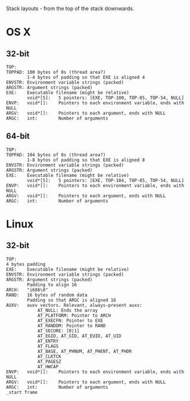 Stack layouts - from the top of the stack downwards.

# OS X

## 32-bit

    TOP:
    TOPPAD: 100 bytes of 0s (thread area?)
            1-4 bytes of padding so that EXE is aligned 4
    ENVSTR: Environment variable strings (packed)
    ARGSTR: Argument strings (packed)
    EXE:    Executable filename (might be relative)
            void*[5]:   5 pointers: [EXE, TOP-100, TOP-85, TOP-54, NULL]
    ENVP:   void*[]:    Pointers to each environment variable, ends with NULL
    ARGV:   void*[]:    Pointers to each argument, ends with NULL
    ARGC:   int:        Number of arguments

## 64-bit

    TOP:
    TOPPAD: 104 bytes of 0s (thread area?)
            1-8 bytes of padding so that EXE is aligned 8
    ENVSTR: Environment variable strings (packed)
    ARGSTR: Argument strings (packed)
    EXE:    Executable filename (might be relative)
            void*[5]:   5 pointers: [EXE, TOP-104, TOP-85, TOP-54, NULL]
    ENVP:   void*[]:    Pointers to each environment variable, ends with NULL
    ARGV:   void*[]:    Pointers to each argument, ends with NULL
    ARGC:   int:        Number of arguments

# Linux

## 32-bit

    TOP:
    4 bytes padding
    EXE:    Executable filename (might be relative)
    ENVSTR: Environment variable strings (packed)
    ARGSTR: Argument strings (packed)
            Padding to align 16
    ARCH:   "i686\0"
    RAND:   16 bytes of random data
            Padding so that ARGC is aligned 16
    AUXV:   auxv vectors. Relevant, always-present auxv:
                AT_NULL: Ends the array
                AT_PLATFORM: Pointer to ARCH
                AT_EXECFN: Pointer to EXE
                AT_RANDOM: Pointer to RAND
                AT_SECURE: [0|1]
                AT_EGID, AT_GID, AT_EUID, AT_UID
                AT_ENTRY
                AT_FLAGS
                AT_BASE, AT_PHNUM, AT_PHENT, AT_PHDR
                AT_CLKTCK
                AT_PAGESZ
                AT_HWCAP
    ENVP:   void*[]:    Pointers to each environment variable, ends with NULL
    ARGV:   void*[]:    Pointers to each argument, ends with NULL
    ARGC:   int:        Number of arguments
    _start frame
